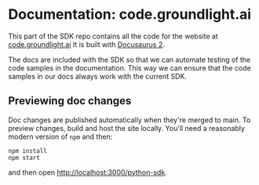 # Documentation: code.groundlight.ai

This part of the SDK repo contains all the code for the website at [code.groundlight.ai](https://code.groundlight.ai/)  It is built with [Docusaurus 2](https://docusaurus.io/).

The docs are included with the SDK so that we can automate testing of the code samples in the documentation.  This way we can ensure that the code samples in our docs always work with the current SDK.

## Previewing doc changes

Doc changes are published automatically when they're merged to main.  To preview changes, build and host the site locally.  You'll need a reasonably modern version of `npm` and then:

```
npm install
npm start
```

and then open [http://localhost:3000/python-sdk](http://localhost:3000/python-sdk).
